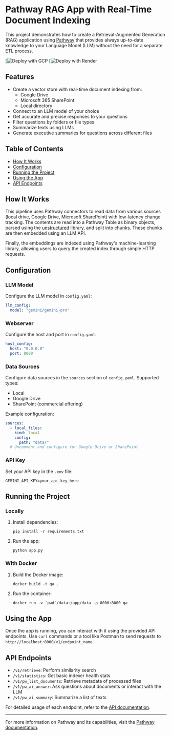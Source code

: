 # Pathway RAG App with Real-Time Document Indexing

This project demonstrates how to create a Retrieval-Augmented Generation (RAG) application using [Pathway](https://github.com/pathwaycom/pathway) that provides always up-to-date knowledge to your Language Model (LLM) without the need for a separate ETL process.

[![Deploy with GCP](https://pathway.com/developers/user-guide/deployment/gcp-deploy)
[![Deploy with Render](https://pathway.com/developers/user-guide/deployment/render-deploy)

## Features

- Create a vector store with real-time document indexing from:
  - Google Drive
  - Microsoft 365 SharePoint
  - Local directory
- Connect to an LLM model of your choice
- Get accurate and precise responses to your questions
- Filter questions by folders or file types
- Summarize texts using LLMs
- Generate executive summaries for questions across different files

## Table of Contents

- [How It Works](#how-it-works)
- [Configuration](#configuration)
- [Running the Project](#running-the-project)
- [Using the App](#using-the-app)
- [API Endpoints](#api-endpoints)

## How It Works

This pipeline uses Pathway connectors to read data from various sources (local drive, Google Drive, Microsoft SharePoint) with low-latency change tracking. The contents are read into a Pathway Table as binary objects, parsed using the [unstructured](https://unstructured.io/) library, and split into chunks. These chunks are then embedded using an LLM API.

Finally, the embeddings are indexed using Pathway's machine-learning library, allowing users to query the created index through simple HTTP requests.

## Configuration

### LLM Model

Configure the LLM model in `config.yaml`:

```yaml
llm_config:
  model: "gemini/gemini-pro"
```

### Webserver

Configure the host and port in `config.yaml`:

```yaml
host_config:
  host: "0.0.0.0"
  port: 8000
```

### Data Sources

Configure data sources in the `sources` section of `config.yaml`. Supported types:
- Local
- Google Drive
- SharePoint (commercial offering)

Example configuration:

```yaml
sources:
  - local_files:
    kind: local
    config:
      path: "data/"
  # Uncomment and configure for Google Drive or SharePoint
```

### API Key

Set your API key in the `.env` file:

```
GEMINI_API_KEY=your_api_key_here
```

## Running the Project

### Locally

1. Install dependencies:
   ```
   pip install -r requirements.txt
   ```

2. Run the app:
   ```
   python app.py
   ```

### With Docker

1. Build the Docker image:
   ```
   docker build -t qa .
   ```

2. Run the container:
   ```
   docker run -v `pwd`/data:/app/data -p 8000:8000 qa
   ```

## Using the App

Once the app is running, you can interact with it using the provided API endpoints. Use `curl` commands or a tool like Postman to send requests to `http://localhost:8000/v1/endpoint_name`.

## API Endpoints

- `/v1/retrieve`: Perform similarity search
- `/v1/statistics`: Get basic indexer health stats
- `/v1/pw_list_documents`: Retrieve metadata of processed files
- `/v1/pw_ai_answer`: Ask questions about documents or interact with the LLM
- `/v1/pw_ai_summary`: Summarize a list of texts

For detailed usage of each endpoint, refer to the [API documentation](https://pathway.com/solutions/ai-pipelines).

---

For more information on Pathway and its capabilities, visit the [Pathway documentation](https://pathway.com/developers/user-guide/introduction/welcome).
